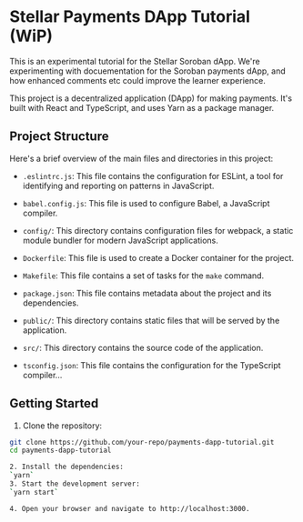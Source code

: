 # Stellar Payments DApp Tutorial (WiP)

This is an experimental tutorial for the Stellar Soroban dApp. We're experimenting with docuementation for the Soroban payments dApp, and how enhanced comments etc could improve the learner experience.

This project is a decentralized application (DApp) for making payments. It's built with React and TypeScript, and uses Yarn as a package manager.

## Project Structure

Here's a brief overview of the main files and directories in this project:

- `.eslintrc.js`: This file contains the configuration for ESLint, a tool for identifying and reporting on patterns in JavaScript.

- `babel.config.js`: This file is used to configure Babel, a JavaScript compiler.

- `config/`: This directory contains configuration files for webpack, a static module bundler for modern JavaScript applications.

- `Dockerfile`: This file is used to create a Docker container for the project.

- `Makefile`: This file contains a set of tasks for the `make` command.

- `package.json`: This file contains metadata about the project and its dependencies.

- `public/`: This directory contains static files that will be served by the application.

- `src/`: This directory contains the source code of the application.

- `tsconfig.json`: This file contains the configuration for the TypeScript compiler...

## Getting Started

1. Clone the repository:

```sh
git clone https://github.com/your-repo/payments-dapp-tutorial.git
cd payments-dapp-tutorial

2. Install the dependencies:
`yarn`
3. Start the development server:
`yarn start`

4. Open your browser and navigate to http://localhost:3000.
